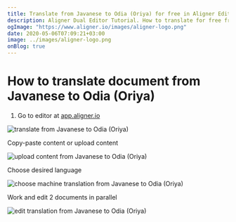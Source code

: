 ```yaml
---
title: Translate from Javanese to Odia (Oriya) for free in Aligner Editor
description: Aligner Dual Editor Tutorial. How to translate for free from Javanese to Odia (Oriya). Aligner is multilingual document management platform. 
ogImage: "https://www.aligner.io/images/aligner-logo.png"
date: 2020-05-06T07:09:21+03:00
image: ../images/aligner-logo.png
onBlog: true
---
```


# How to translate document from Javanese to Odia (Oriya)

1. Go to editor at [app.aligner.io](https://app.aligner.io "Aligner App web page")

![translate from Javanese to Odia (Oriya)](../aligner-blank-editor.png "translate from Javanese to Odia (Oriya)")

Copy-paste content or upload content

![upload content from Javanese to Odia (Oriya)](../aligner-uploaded-document.png "upload content from Javanese to Odia (Oriya)")

Choose desired language

![choose machine translation from Javanese to Odia (Oriya)](../aligner-language-dropdown.png "choose machine translation from Javanese to Odia (Oriya)")

Work and edit 2 documents in parallel

![edit translation from Javanese to Odia (Oriya)](../aligner-double-sitded-editor.png "edit translation from Javanese to Odia (Oriya)")

